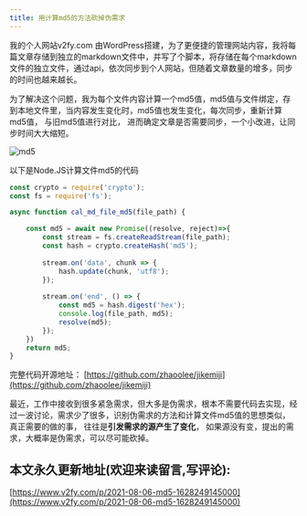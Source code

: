 ```yaml
---
title: 用计算md5的方法砍掉伪需求
---
```




我的个人网站v2fy.com 由WordPress搭建，为了更便捷的管理网站内容，我将每篇文章存储到独立的markdown文件中，并写了个脚本，将存储在每个markdown文件的独立文件，通过api，依次同步到个人网站，但随着文章数量的增多，同步的时间也越来越长。



为了解决这个问题，我为每个文件内容计算一个md5值，md5值与文件绑定，存到本地文件里，当内容发生变化时，md5值也发生变化，每次同步，重新计算md5值， 与旧md5值进行对比， 进而确定文章是否需要同步，一个小改进，让同步时间大大缩短。



![md5](https://cdn.fangyuanxiaozhan.com/assets/1628250811559jmAmRNkA.png)

以下是Node.JS计算文件md5的代码

```javascript
const crypto = require('crypto');
const fs = require('fs');

async function cal_md_file_md5(file_path) {

    const md5 = await new Promise((resolve, reject)=>{
        const stream = fs.createReadStream(file_path);
        const hash = crypto.createHash('md5');
    
        stream.on('data', chunk => {
            hash.update(chunk, 'utf8');
        });
    
        stream.on('end', () => {
            const md5 = hash.digest('hex');
            console.log(file_path, md5);
            resolve(md5);
        });
    })
    return md5;
}
```



完整代码开源地址： [https://github.com/zhaoolee/jikemiji](https://github.com/zhaoolee/jikemiji)



最近，工作中接收到很多紧急需求，但大多是伪需求，根本不需要代码去实现，经过一波讨论，需求少了很多，识别伪需求的方法和计算文件md5值的思想类似，真正需要的做的事， 往往是**引发需求的源产生了变化**， 如果源没有变，提出的需求，大概率是伪需求，可以尽可能砍掉。





## 本文永久更新地址(欢迎来读留言,写评论):

[https://www.v2fy.com/p/2021-08-06-md5-1628249145000](https://www.v2fy.com/p/2021-08-06-md5-1628249145000)
